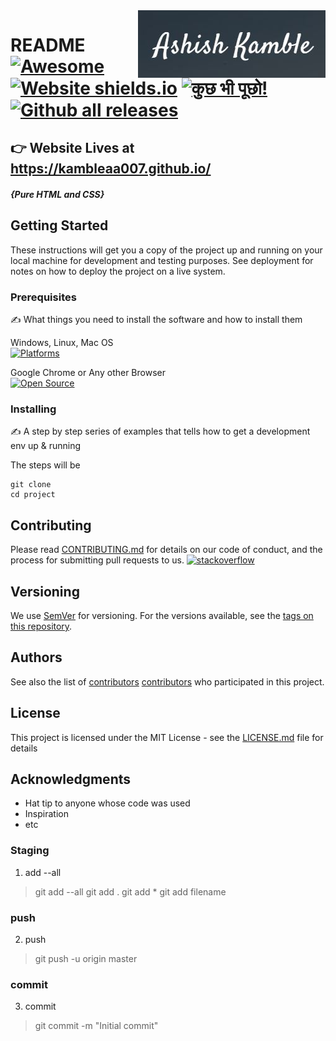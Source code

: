 <img src="https://raw.githubusercontent.com/kambleaa007/kambleaa007.github.io/master/img/ReadMe/AshishKamble.JPG" align="right" />

# README [![Awesome](https://cdn.rawgit.com/sindresorhus/awesome/d7305f38d29fed78fa85652e3a63e154dd8e8829/media/badge.svg)](https://github.com/sindresorhus/awesome#readme) [![Website shields.io](https://img.shields.io/website-up-down-green-red/http/shields.io.svg)](http://shields.io/) [![कुछ भी पूछो!](https://img.shields.io/badge/Ask%20me-anything-1abc9c.svg)](https://GitHub.com/Naereen/ama) [![Github all releases](https://img.shields.io/github/downloads/Naereen/StrapDown.js/total.svg)](https://GitHub.com/Naereen/StrapDown.js/releases/)

## :point_right: Website Lives at https://kambleaa007.github.io/

##### {Pure HTML and CSS}

## Getting Started

These instructions will get you a copy of the project up and running on your local machine for development and testing purposes. See deployment for notes on how to deploy the project on a live system.

### Prerequisites

:writing_hand: What things you need to install the software and how to install them

Windows, Linux, Mac OS  
[![Platforms](https://img.shields.io/badge/platform-linux--64%20%7C%20win--32%20%7C%20osx--64%20%7C%20win--64-lightgrey)](https://img.shields.io/badge/platform-linux--64%20%7C%20win--32%20%7C%20osx--64%20%7C%20win--64-lightgrey)

Google Chrome or Any other Browser  
[![Open Source](https://badges.frapsoft.com/os/v1/open-source.svg?v=103)](https://opensource.org/)

### Installing

:writing_hand: A step by step series of examples that tells how to get a development env up & running

The steps will be

```
git clone
cd project
```

## Contributing

Please read [CONTRIBUTING.md](https://github.com/kambleaa007/AshITech/blob/master/CONTRIBUTING.md) for details on our code of conduct, and the process for submitting pull requests to us.
[![stackoverflow](https://img.shields.io/badge/stackoverflow%20reputation-1100-yellow)](https://img.shields.io/badge/stackoverflow%20reputation-1100-yellow)

## Versioning

We use [SemVer](http://semver.org/) for versioning. For the versions available, see the [tags on this repository](https://github.com/kambleaa007/kambleaa007.github.io/releases/tag/v1.0).

## Authors

See also the list of [contributors](https://github.com/kambleaa007/kambleaa007.github.io/graphs/contributors) [contributors](https://github.com/kambleaa007/kambleaa007.github.io/blob/master/CONTRIBUTING.md) who participated in this project.

## License

This project is licensed under the MIT License - see the [LICENSE.md](https://github.com/kambleaa007/kambleaa007.github.io/blob/master/LICENSE) file for details

## Acknowledgments

- Hat tip to anyone whose code was used
- Inspiration
- etc

### Staging

1. add --all

> git add --all
> git add .
> git add \*
> git add filename

### push

2. push

> git push -u origin master

### commit

3. commit

> git commit -m "Initial commit"
